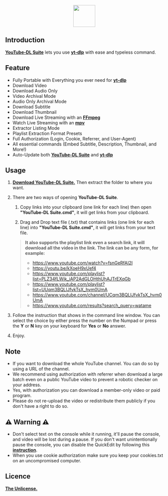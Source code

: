 <p align="center">
  <img height="70" src="https://minormole.github.io/YouTube-DL-Suite/img/logo.png">
</p>

## Introduction

[**YouTube-DL Suite**](https://github.com/MinorMole/YouTube-DL-Suite/releases/latest) lets you use [**yt-dlp**](https://github.com/yt-dlp/yt-dlp) with ease and typeless command.

## Feature

- Fully Portable with Everything you ever need for [**yt-dlp**](https://github.com/yt-dlp/yt-dlp)
- Download Video
- Download Audio Only
- Video Archival Mode
- Audio Only Archival Mode
- Download Subtitle
- Download Thumbnail
- Download Live Streaming with an [**FFmpeg**](https://ffmpeg.org)
- Watch Live Streaming with an [**mpv**](https://mpv.io)
- Extractor Listing Mode
- Playlist Extraction Format Presets
- Full Authorization (Login, Cookie, Referrer, and User-Agent)
- All essential commands (Embed Subtitle, Description, Thumbnail, and More!)
- Auto-Update both [**YouTube-DL Suite**](https://github.com/MinorMole/YouTube-DL-Suite/releases/latest) and [**yt-dlp**](https://github.com/yt-dlp/yt-dlp)

## Usage

1. [**Download YouTube-DL Suite.**](https://github.com/MinorMole/YouTube-DL-Suite/releases/latest/download/YouTube-DL.Suite.zip) Then extract the folder to where you want.

2. There are two ways of opening **YouTube-DL Suite**.
  
    1. Copy links into your clipboard (one link for each line) then open **"YouTube-DL Suite.cmd"**, it will get links from your clipboard.
    
    2. Drag and Drop text file (.txt) that contains links (one link for each line) into **"YouTube-DL Suite.cmd"**, it will get links from your text file.
    
    > **It also supports the playlist link even a search link, it will download all the video in the link. The link can be any form, for example:**
    > - https://www.youtube.com/watch?v=fsnGeRfAI2I
    > - https://youtu.be/kXoeH9xUef4
    > - https://www.youtube.com/playlist?list=PLZ34fLWik_iAP2AdGLOHthUhAJTrEXqGb
    > - https://www.youtube.com/playlist?list=UUqm3BQLlJfvkTsX_hvm0UmA
    > - https://www.youtube.com/channel/UCqm3BQLlJfvkTsX_hvm0UmA
    > - https://www.youtube.com/results?search_query=watame

3. Follow the instruction that shows in the command line window. You can select the choice by either press the number on the Numpad or press the **Y** or **N** key on your keyboard for **Yes** or **No** answer.

4. Enjoy.

## Note

- If you want to download the whole YouTube channel. You can do so by using a URL of the channel.
- We recommend using authorization with referrer when download a large batch even on a public YouTube video to prevent a robotic checker on your address.
- Yes, with authorization you can download a member-only video or paid program.
- Please do not re-upload the video or redistribute them publicly if you don't have a right to do so.

## ⚠ Warning ⚠

- Don't select text on the console while it running, it'll pause the console, and video will be lost during a pause. If you don't want unintentionally pause the console, you can disable the QuickEdit by following this [**instruction**](https://stackoverflow.com/questions/37578529/disable-quickedit-in-windows-10-cmd-exe?answertab=votes#tab-top).
- When you use cookie authorization make sure you keep your cookies.txt on an uncompromised computer.

## Licence

[**The Unlicense.**](https://github.com/MinorMole/YouTube-DL-Suite/blob/master/LICENSE)
